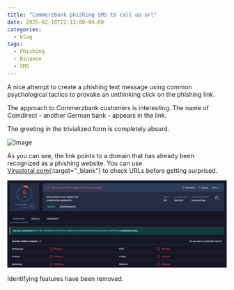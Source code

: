 ```yaml
---
title: "Commerzbank phishing SMS to call up url"
date: 2025-02-10T22:13:00-04:00
categories:
  - blog
tags:
  - Phishing
  - Binance
  - SMS
---
```


A nice attempt to create a phishing text message using common psychological tactics to provoke an unthinking click on the phishing link.

The approach to Commerzbank customers is interesting. The name of Comdirect - another German bank - appears in the link.

The greeting in the trivialized form is completely absurd.

![Image](/assets/images/20250318-sms-commerzbank.jpg)

As you can see, the link points to a domain that has already been recognized as a phishing website. You can use [Virustotal.com](https://www.virustotal.com/gui/home/url){:target="_blank"} to check URLs before getting surprised.

![Image](/assets/images/2025-03-18-comdirect.tan-update.info-virustotal.png)

Identifying features have been removed.